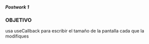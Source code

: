 ##### Postwork 1


### OBJETIVO

usa useCallback para escribir el tamaño de la pantalla cada que la modifiques

